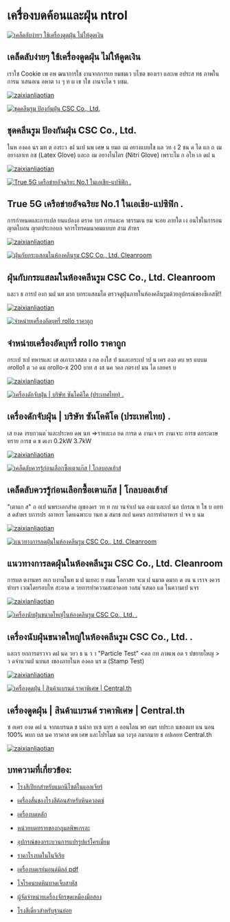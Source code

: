 # เครื่องบดค้อนและฝุ่น ntrol
<a href="https://mnn.zoosnet.net/LR/Chatpre.aspx?id=MNN94995150&p=https://topgrinding.com/" target="_blank">![เคล็ดลับง่ายๆ ใช้เครื่องดูดฝุ่น ไม่ให้ดูดเงิน](https://github.com/technlg/images/blob/main/52.jpg)</a>
## เคล็ดลับง่ายๆ ใช้เครื่องดูดฝุ่น ไม่ให้ดูดเงิน
เราใช Cookie เพ อพ ฒนาการใช งานจากการเย ยมชมเว บไซต ของเรา และเพ อประส ทธ ภาพในการน าเสนอเน อหาต าง ๆ ท ผ เข าใช งานจะได ร บชม.
<a href="https://mnn.zoosnet.net/LR/Chatpre.aspx?id=MNN94995150&p=https://topgrinding.com/" target="_blank"><img src="https://github.com/technlg/images/raw/main/chat11.jpg" alt="zaixianliaotian"/></a><a href="//whatsapp.shibangsoft.com/WhatsApp.php" ><img src="https://github.com/technlg/images/raw/main/chat11.png" alt=""></a>
<a href="https://mnn.zoosnet.net/LR/Chatpre.aspx?id=MNN94995150&p=https://topgrinding.com/" target="_blank">![ชุดคลีนรูม ป้องกันฝุ่น CSC Co., Ltd.](https://github.com/technlg/images/blob/main/62.jpg)</a>
## ชุดคลีนรูม ป้องกันฝุ่น CSC Co., Ltd.
ในห องคล นร มท ต องระว งฝ นเป นพ เศษ น ยมถ งม อยางแบบใช แล วท ง 2 ชน ด ได แก ถ งม อยางลาเท กซ (Latex Glove) และถ งม อยางไนไตร (Nitri Glove) เพราะไม ก อให เก ดฝ น
<a href="https://mnn.zoosnet.net/LR/Chatpre.aspx?id=MNN94995150&p=https://topgrinding.com/" target="_blank"><img src="https://github.com/technlg/images/raw/main/chat11.jpg" alt="zaixianliaotian"/></a><a href="//whatsapp.shibangsoft.com/WhatsApp.php" ><img src="https://github.com/technlg/images/raw/main/chat11.png" alt=""></a>
<a href="https://mnn.zoosnet.net/LR/Chatpre.aspx?id=MNN94995150&p=https://topgrinding.com/" target="_blank">![True 5G เครือข่ายอัจฉริยะ No.1 ในเอเชีย-แปซิฟิก .](https://github.com/technlg/images/blob/main/16.jpg)</a>
## True 5G เครือข่ายอัจฉริยะ No.1 ในเอเชีย-แปซิฟิก .
การกำหนดและการเปล ยนแปลงอ ตราค าบร การและค าธรรมเน ยม จะอย ภายใต เง อนไขในการอน ญาตใบอน ญาตประกอบก จการโทรคมนาคมแบบท สาม สำหร 
<a href="https://mnn.zoosnet.net/LR/Chatpre.aspx?id=MNN94995150&p=https://topgrinding.com/" target="_blank"><img src="https://github.com/technlg/images/raw/main/chat11.jpg" alt="zaixianliaotian"/></a><a href="//whatsapp.shibangsoft.com/WhatsApp.php" ><img src="https://github.com/technlg/images/raw/main/chat11.png" alt=""></a>
<a href="https://mnn.zoosnet.net/LR/Chatpre.aspx?id=MNN94995150&p=https://topgrinding.com/" target="_blank">![ฝุ่นกับกระแสลมในห้องคลีนรูม CSC Co., Ltd. Cleanroom](https://github.com/technlg/images/blob/main/55.jpg)</a>
## ฝุ่นกับกระแสลมในห้องคลีนรูม CSC Co., Ltd. Cleanroom
และว ธ การป องก นฝ นท มาก บกระแสลมได ตรวจดูฝุ่นภายในห้องคลีนรูมด้วยอุปกรณ์ของซีเอสซี!!
<a href="https://mnn.zoosnet.net/LR/Chatpre.aspx?id=MNN94995150&p=https://topgrinding.com/" target="_blank"><img src="https://github.com/technlg/images/raw/main/chat11.jpg" alt="zaixianliaotian"/></a><a href="//whatsapp.shibangsoft.com/WhatsApp.php" ><img src="https://github.com/technlg/images/raw/main/chat11.png" alt=""></a>
<a href="https://mnn.zoosnet.net/LR/Chatpre.aspx?id=MNN94995150&p=https://topgrinding.com/" target="_blank">![จำหน่ายเครื่องอัดบุหรี่ rollo ราคาถูก](https://github.com/technlg/images/blob/main/34.jpg)</a>
## จำหน่ายเครื่องอัดบุหรี่ rollo ราคาถูก
กระเป าเป ทหารและ เส อเกาะเวสสล ง กล องใส ป นและกระเป าป น  เคร องอ ดบ หร แบบม อrollo1 ต วอ ดม อrollo-x 200 บาท ส งส นค าคล กตรงป มน ได เลยคร บ 
<a href="https://mnn.zoosnet.net/LR/Chatpre.aspx?id=MNN94995150&p=https://topgrinding.com/" target="_blank"><img src="https://github.com/technlg/images/raw/main/chat11.jpg" alt="zaixianliaotian"/></a><a href="//whatsapp.shibangsoft.com/WhatsApp.php" ><img src="https://github.com/technlg/images/raw/main/chat11.png" alt=""></a>
<a href="https://mnn.zoosnet.net/LR/Chatpre.aspx?id=MNN94995150&p=https://topgrinding.com/" target="_blank">![เครื่องดักจับฝุ่น | บริษัท ซันโคคิโค (ประเทศไทย) .](https://github.com/technlg/images/blob/main/51.jpg)</a>
## เครื่องดักจับฝุ่น | บริษัท ซันโคคิโค (ประเทศไทย) .
เส ยงด งรบกวนต ำและประหย ดพ นท ⇒รายละเอ ยด การต ด งานเจ ยร งานเจาะ การข ดกระดาษทราย การข ด ข ดเงา 0.2kW 3.7kW
<a href="https://mnn.zoosnet.net/LR/Chatpre.aspx?id=MNN94995150&p=https://topgrinding.com/" target="_blank"><img src="https://github.com/technlg/images/raw/main/chat11.jpg" alt="zaixianliaotian"/></a><a href="//whatsapp.shibangsoft.com/WhatsApp.php" ><img src="https://github.com/technlg/images/raw/main/chat11.png" alt=""></a>
<a href="https://mnn.zoosnet.net/LR/Chatpre.aspx?id=MNN94995150&p=https://topgrinding.com/" target="_blank">![เคล็ดลับควรรู้ก่อนเลือกซื้อเตาแก๊ส | โกลบอลเฮ้าส์](https://github.com/technlg/images/blob/main/11.jpg)</a>
## เคล็ดลับควรรู้ก่อนเลือกซื้อเตาแก๊ส | โกลบอลเฮ้าส์
"เตาแก ส" ถ อเป นพระเอกสำค ญของคร วท ท กบ านจำเป นต องม และเป นอ ปกรณ ท ใช บ อยท ส ดสำหร บการปร งอาหาร โดยเฉพาะบ านท ม สมาช กเป นคนร กการทำอาหาร ป จจ บ นม 
<a href="https://mnn.zoosnet.net/LR/Chatpre.aspx?id=MNN94995150&p=https://topgrinding.com/" target="_blank"><img src="https://github.com/technlg/images/raw/main/chat11.jpg" alt="zaixianliaotian"/></a><a href="//whatsapp.shibangsoft.com/WhatsApp.php" ><img src="https://github.com/technlg/images/raw/main/chat11.png" alt=""></a>
<a href="https://mnn.zoosnet.net/LR/Chatpre.aspx?id=MNN94995150&p=https://topgrinding.com/" target="_blank">![แนวทางการลดฝุ่นในห้องคลีนรูม CSC Co., Ltd. Cleanroom](https://github.com/technlg/images/blob/main/24.jpg)</a>
## แนวทางการลดฝุ่นในห้องคลีนรูม CSC Co., Ltd. Cleanroom
การผล ตงานหร อเก บงานในท ม ฝ นเยอะ ย อมม โอกาสท จะม ฝ นมาต ดมาก ด งน น เราจ งควรทำบร เวณโดยรอบให สะอาด ด วยการทำความสะอาดอย างสม ำเสมอ แต ในความเป นจร 
<a href="https://mnn.zoosnet.net/LR/Chatpre.aspx?id=MNN94995150&p=https://topgrinding.com/" target="_blank"><img src="https://github.com/technlg/images/raw/main/chat11.jpg" alt="zaixianliaotian"/></a><a href="//whatsapp.shibangsoft.com/WhatsApp.php" ><img src="https://github.com/technlg/images/raw/main/chat11.png" alt=""></a>
<a href="https://mnn.zoosnet.net/LR/Chatpre.aspx?id=MNN94995150&p=https://topgrinding.com/" target="_blank">![เครื่องนับฝุ่นขนาดใหญ่ในห้องคลีนรูม CSC Co., Ltd. .](https://github.com/technlg/images/blob/main/27.jpg)</a>
## เครื่องนับฝุ่นขนาดใหญ่ในห้องคลีนรูม CSC Co., Ltd. .
และเร ยกการตรวจว ดฝ นด วยว ธ น ว า "Particle Test" <คล กท ภาพเพ อด ร ปขยายใหญ > ว ดจำนวนฝ นบนส งของภายในห องคล นร ม (Stamp Test)
<a href="https://mnn.zoosnet.net/LR/Chatpre.aspx?id=MNN94995150&p=https://topgrinding.com/" target="_blank"><img src="https://github.com/technlg/images/raw/main/chat11.jpg" alt="zaixianliaotian"/></a><a href="//whatsapp.shibangsoft.com/WhatsApp.php" ><img src="https://github.com/technlg/images/raw/main/chat11.png" alt=""></a>
<a href="https://mnn.zoosnet.net/LR/Chatpre.aspx?id=MNN94995150&p=https://topgrinding.com/" target="_blank">![เครื่องดูดฝุ่น | สินค้าแบรนด์ ราคาพิเศษ | Central.th](https://github.com/technlg/images/blob/main/25.jpg)</a>
## เครื่องดูดฝุ่น | สินค้าแบรนด์ ราคาพิเศษ | Central.th
ซ อเคร องด ดฝ น จากแบรนด ช นนำก บเซ นทร ล ออนไลน พร อมร บประก นของแท แน นอน 100% พบก บส นค าราคาส ดพ เศษ และโปรโมช นต างๆอ กมากมาย ช อปเลยท Central.th 
<a href="https://mnn.zoosnet.net/LR/Chatpre.aspx?id=MNN94995150&p=https://topgrinding.com/" target="_blank"><img src="https://github.com/technlg/images/raw/main/chat11.jpg" alt="zaixianliaotian"/></a><a href="//whatsapp.shibangsoft.com/WhatsApp.php" ><img src="https://github.com/technlg/images/raw/main/chat11.png" alt=""></a>
## บทความที่เกี่ยวข้อง:
* [โรงสีเปียกสำหรับแมกนีไซต์ในแอลเจียร์](%E0%B9%82%E0%B8%A3%E0%B8%87%E0%B8%AA%E0%B8%B5%E0%B9%80%E0%B8%9B%E0%B8%B5%E0%B8%A2%E0%B8%81%E0%B8%AA%E0%B8%B3%E0%B8%AB%E0%B8%A3%E0%B8%B1%E0%B8%9A%E0%B9%81%E0%B8%A1%E0%B8%81%E0%B8%99%E0%B8%B5%E0%B9%84%E0%B8%8B%E0%B8%95%E0%B9%8C%E0%B9%83%E0%B8%99%E0%B9%81%E0%B8%AD%E0%B8%A5%E0%B9%80%E0%B8%88%E0%B8%B5%E0%B8%A2%E0%B8%A3%E0%B9%8C.md)
* [เครื่องสั่นของโรงสีค้อนสำหรับหินควอตซ์](%E0%B9%80%E0%B8%84%E0%B8%A3%E0%B8%B7%E0%B9%88%E0%B8%AD%E0%B8%87%E0%B8%AA%E0%B8%B1%E0%B9%88%E0%B8%99%E0%B8%82%E0%B8%AD%E0%B8%87%E0%B9%82%E0%B8%A3%E0%B8%87%E0%B8%AA%E0%B8%B5%E0%B8%84%E0%B9%89%E0%B8%AD%E0%B8%99%E0%B8%AA%E0%B8%B3%E0%B8%AB%E0%B8%A3%E0%B8%B1%E0%B8%9A%E0%B8%AB%E0%B8%B4%E0%B8%99%E0%B8%84%E0%B8%A7%E0%B8%AD%E0%B8%95%E0%B8%8B%E0%B9%8C.md)
* [เครื่องบดหลัก](%E0%B9%80%E0%B8%84%E0%B8%A3%E0%B8%B7%E0%B9%88%E0%B8%AD%E0%B8%87%E0%B8%9A%E0%B8%94%E0%B8%AB%E0%B8%A5%E0%B8%B1%E0%B8%81.md)
* [หน่วยบดทรายของกฎมลพิษเกรละ](%E0%B8%AB%E0%B8%99%E0%B9%88%E0%B8%A7%E0%B8%A2%E0%B8%9A%E0%B8%94%E0%B8%97%E0%B8%A3%E0%B8%B2%E0%B8%A2%E0%B8%82%E0%B8%AD%E0%B8%87%E0%B8%81%E0%B8%8E%E0%B8%A1%E0%B8%A5%E0%B8%9E%E0%B8%B4%E0%B8%A9%E0%B9%80%E0%B8%81%E0%B8%A3%E0%B8%A5%E0%B8%B0.md)
* [อุปกรณ์ของกระบวนการแปรรูปแร่โครเมี่ยม](%E0%B8%AD%E0%B8%B8%E0%B8%9B%E0%B8%81%E0%B8%A3%E0%B8%93%E0%B9%8C%E0%B8%82%E0%B8%AD%E0%B8%87%E0%B8%81%E0%B8%A3%E0%B8%B0%E0%B8%9A%E0%B8%A7%E0%B8%99%E0%B8%81%E0%B8%B2%E0%B8%A3%E0%B9%81%E0%B8%9B%E0%B8%A3%E0%B8%A3%E0%B8%B9%E0%B8%9B%E0%B9%81%E0%B8%A3%E0%B9%88%E0%B9%82%E0%B8%84%E0%B8%A3%E0%B9%80%E0%B8%A1%E0%B8%B5%E0%B9%88%E0%B8%A2%E0%B8%A1.md)
* [ราคาโรงบดในไนจีเรีย](%E0%B8%A3%E0%B8%B2%E0%B8%84%E0%B8%B2%E0%B9%82%E0%B8%A3%E0%B8%87%E0%B8%9A%E0%B8%94%E0%B9%83%E0%B8%99%E0%B9%84%E0%B8%99%E0%B8%88%E0%B8%B5%E0%B9%80%E0%B8%A3%E0%B8%B5%E0%B8%A2.md)
* [เครื่องบดเรย์มอนด์มิลล์ pdf](%E0%B9%80%E0%B8%84%E0%B8%A3%E0%B8%B7%E0%B9%88%E0%B8%AD%E0%B8%87%E0%B8%9A%E0%B8%94%E0%B9%80%E0%B8%A3%E0%B8%A2%E0%B9%8C%E0%B8%A1%E0%B8%AD%E0%B8%99%E0%B8%94%E0%B9%8C%E0%B8%A1%E0%B8%B4%E0%B8%A5%E0%B8%A5%E0%B9%8C%20pdf.md)
* [ไจโรคนบดหินบาดเจ็บสาหัส](%E0%B9%84%E0%B8%88%E0%B9%82%E0%B8%A3%E0%B8%84%E0%B8%99%E0%B8%9A%E0%B8%94%E0%B8%AB%E0%B8%B4%E0%B8%99%E0%B8%9A%E0%B8%B2%E0%B8%94%E0%B9%80%E0%B8%88%E0%B9%87%E0%B8%9A%E0%B8%AA%E0%B8%B2%E0%B8%AB%E0%B8%B1%E0%B8%AA.md)
* [ผู้จัดจำหน่ายเครื่องจักรขุดเหมืองมือสอง](%E0%B8%9C%E0%B8%B9%E0%B9%89%E0%B8%88%E0%B8%B1%E0%B8%94%E0%B8%88%E0%B8%B3%E0%B8%AB%E0%B8%99%E0%B9%88%E0%B8%B2%E0%B8%A2%E0%B9%80%E0%B8%84%E0%B8%A3%E0%B8%B7%E0%B9%88%E0%B8%AD%E0%B8%87%E0%B8%88%E0%B8%B1%E0%B8%81%E0%B8%A3%E0%B8%82%E0%B8%B8%E0%B8%94%E0%B9%80%E0%B8%AB%E0%B8%A1%E0%B8%B7%E0%B8%AD%E0%B8%87%E0%B8%A1%E0%B8%B7%E0%B8%AD%E0%B8%AA%E0%B8%AD%E0%B8%87.md)
* [โรงสีเดี่ยวสำหรับฐานย่อย](%E0%B9%82%E0%B8%A3%E0%B8%87%E0%B8%AA%E0%B8%B5%E0%B9%80%E0%B8%94%E0%B8%B5%E0%B9%88%E0%B8%A2%E0%B8%A7%E0%B8%AA%E0%B8%B3%E0%B8%AB%E0%B8%A3%E0%B8%B1%E0%B8%9A%E0%B8%90%E0%B8%B2%E0%B8%99%E0%B8%A2%E0%B9%88%E0%B8%AD%E0%B8%A2.md)
